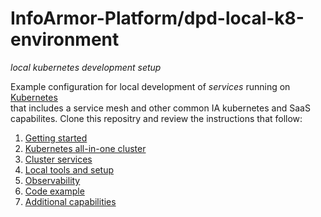 # InfoArmor-Platform/dpd-local-k8-environment

_local kubernetes development setup_  

Example configuration for local development of _services_ running on [Kubernetes](https://kubernetes.io)  
that includes a service mesh and other common IA kubernetes and SaaS capabilites. Clone this repositry and review the instructions that follow:  

1. [Getting started](doc/getting_started.md)
1. [Kubernetes all-in-one cluster](doc/kubernetes.md)
1. [Cluster services](doc/services.md)
1. [Local tools and setup](doc/tools.md)
1. [Observability](doc/observability.md)
1. [Code example](doc/examples.md)
1. [Additional capabilities](additional.md)

